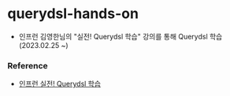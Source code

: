 # querydsl-hands-on

- 인프런 김영한님의 "실전! Querydsl 학습" 강의를 통해 Querydsl 학습 (2023.02.25 ~)

### Reference
- [인프런 실전! Querydsl 학습](https://www.inflearn.com/course/querydsl-%EC%8B%A4%EC%A0%84)